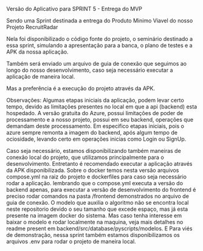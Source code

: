Versão do Aplicativo para SPRINT 5 - Entrega do MVP

Sendo uma Sprint destinada a entrega do Produto Minimo Viavel do nosso Projeto RecruitRadar

Nela foi disponibilizado o código fonte do projeto, o seminário destinado a essa sprint, simulando a apresentação para a banca, o plano de testes e a APK da nossa aplicação.

Também será enviado um arquivo de guia de conexão que seguimos ao longo do nosso desenvolvimento, caso seja necessário executar a aplicação de maneira local.

Mas a preferência é a execução do projeto através da APK.

Observações:
Algumas etapas iniciais da aplicação, podem levar certo tempo, devido as limitações presentes no local em que a api (backend) esta hospedado.
A versão gratuita do Azure, possui limitações de poder de processamento e a nosso projeto, possui em seu backend, operações que demandam deste processamento.
Em especifico etapas iniciais, pois o azure sempre remonta a imagem do backend, após algum tempo de ociosidade, levando certo em operações inicias como Login ou SignUp.




Caso seja necessário, estamos disponibilizando também maneiras de conexão local do projeto, que utilizamos principalmente para o desenvolvimento. Entretanto é recomendado executar a aplicação através da APK disponibilizada.
Sobre o docker temos nesta versão arquivos compose.yml na raiz do projeto e dockerfiles para caso seja necessário rodar a aplicação.
lembrando que o compose.yml executa a versão do backend apenas, para executar a versão de desenvolvimento do frontend é preciso rodar comandos na pasta /frontend demonstrados no arquivo de guia de conexão.
O modelo que auxilia o algoritmo não se encontra local neste repositorio devido o seu tamanho que excede espaço, mas já esta presente na imagem docker do sistema. Mas caso tenha interesse em baixar o modelo e rodar localmente na maquina, veja mais detalhes no readme present em backend/src/database/pyscripts/modelos.
E Para viés de demonstração, nessa sprint também estamos disponibilizamos os arquivos .env para rodar o projeto de maneira local.